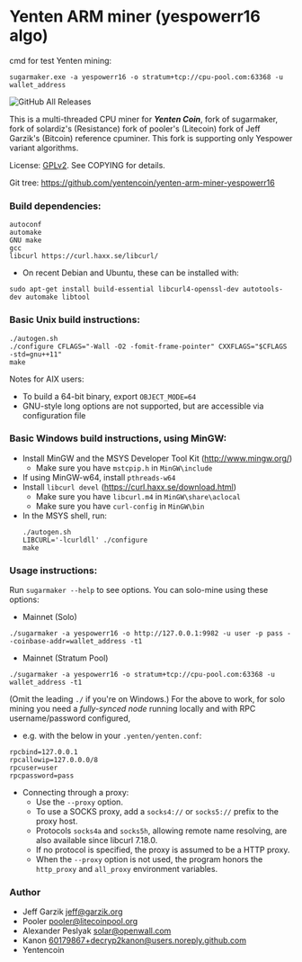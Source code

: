 # Yenten ARM miner (yespowerr16 algo)

cmd for test Yenten mining:
```
sugarmaker.exe -a yespowerr16 -o stratum+tcp://cpu-pool.com:63368 -u wallet_address
```

![GitHub All Releases](https://img.shields.io/github/downloads/yentencoin/yenten-arm-miner-yespowerr16/total)

This is a multi-threaded CPU miner for ***Yenten Coin***, fork of sugarmaker, fork of solardiz's (Resistance) fork of pooler's (Litecoin) fork of Jeff Garzik's (Bitcoin) reference cpuminer. This fork is supporting only Yespower variant algorithms.

License:  [GPLv2](https://www.gnu.org/licenses/old-licenses/gpl-2.0.en.html).  See COPYING for details.

Git tree:  https://github.com/yentencoin/yenten-arm-miner-yespowerr16

### Build dependencies:
```
autoconf
automake
GNU make
gcc
libcurl	https://curl.haxx.se/libcurl/
```

- On recent Debian and Ubuntu, these can be installed with:
```
sudo apt-get install build-essential libcurl4-openssl-dev autotools-dev automake libtool
```

### Basic Unix build instructions:
```
./autogen.sh
./configure CFLAGS="-Wall -O2 -fomit-frame-pointer" CXXFLAGS="$CFLAGS -std=gnu++11"
make
```

Notes for AIX users:
- To build a 64-bit binary, export `OBJECT_MODE=64`
- GNU-style long options are not supported, but are accessible via configuration file

### Basic Windows build instructions, using MinGW:
- Install MinGW and the MSYS Developer Tool Kit (http://www.mingw.org/)
	* Make sure you have `mstcpip.h` in `MinGW\include`
- If using MinGW-w64, install `pthreads-w64`
- Install `libcurl devel` (https://curl.haxx.se/download.html)
	* Make sure you have `libcurl.m4` in `MinGW\share\aclocal`
	* Make sure you have `curl-config` in `MinGW\bin`
- In the MSYS shell, run:
	```
	./autogen.sh
	LIBCURL='-lcurldll' ./configure
	make
	```

### Usage instructions:
Run `sugarmaker --help` to see options. You can solo-mine using these options:

- Mainnet (Solo)
```
./sugarmaker -a yespowerr16 -o http://127.0.0.1:9982 -u user -p pass --coinbase-addr=wallet_address -t1
```
- Mainnet (Stratum Pool)
```
./sugarmaker -a yespowerr16 -o stratum+tcp://cpu-pool.com:63368 -u wallet_address -t1
```

(Omit the leading `./` if you're on Windows.)  For the above to work, for solo mining you need
a *fully-synced node* running locally and with RPC username/password configured,

- e.g. with the below in your `.yenten/yenten.conf`:
```
rpcbind=127.0.0.1
rpcallowip=127.0.0.0/8
rpcuser=user
rpcpassword=pass
```

- Connecting through a proxy:
	* Use the `--proxy` option.
	* To use a SOCKS proxy, add a `socks4://` or `socks5://` prefix to the proxy host.
	* Protocols `socks4a` and `socks5h`, allowing remote name resolving, are also available since libcurl 7.18.0.
	* If no protocol is specified, the proxy is assumed to be a HTTP proxy.
	* When the `--proxy` option is not used, the program honors the `http_proxy` and `all_proxy` environment variables.

### Author
- Jeff Garzik <jeff@garzik.org>
- Pooler <pooler@litecoinpool.org>
- Alexander Peslyak <solar@openwall.com>
- Kanon <60179867+decryp2kanon@users.noreply.github.com>
- Yentencoin
